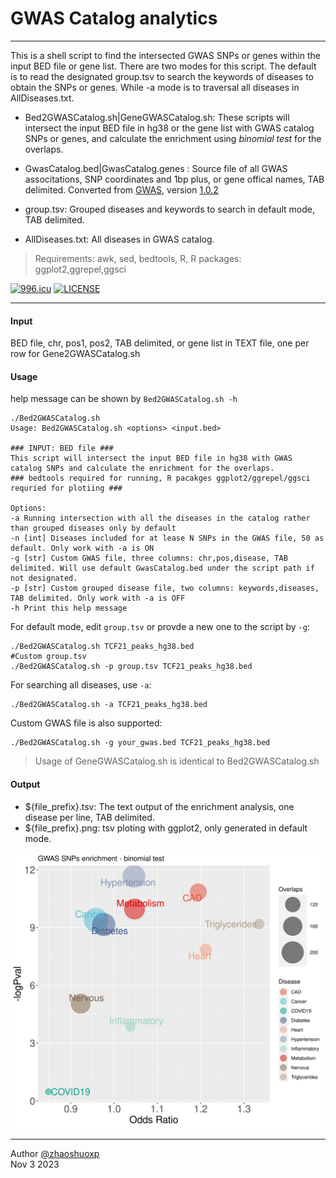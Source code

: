 # GWAS Catalog analytics

-----
This is a shell script to find the intersected GWAS SNPs or genes within the input BED file or gene list. There are two modes for this script. The default is to read the designated group.tsv to search the keywords of diseases to obtain the SNPs or genes. While -a mode is to traversal all diseases in AllDiseases.txt. 

 * Bed2GWASCatalog.sh|GeneGWASCatalog.sh: These scripts will intersect the input BED file in hg38 or the gene list with GWAS catalog SNPs or genes, and calculate the enrichment using *binomial test* for the overlaps.

 * GwasCatalog.bed|GwasCatalog.genes : Source file of all GWAS associtations, SNP coordinates and 1bp plus, or gene offical names, TAB delimited. Converted from [GWAS](https://www.ebi.ac.uk/gwas/), version [1.0.2](https://www.ebi.ac.uk/gwas/api/search/downloads/alternative) 
 * group.tsv: Grouped diseases and keywords to search in default mode, TAB delimited.
 * AllDiseases.txt: All diseases in GWAS catalog.

> Requirements:
awk, sed, bedtools, R, R packages: ggplot2,ggrepel,ggsci

[![996.icu](https://img.shields.io/badge/link-996.icu-red.svg)](https://996.icu) [![LICENSE](https://img.shields.io/badge/license-Anti%20996-blue.svg)](https://github.com/996icu/996.ICU/blob/master/LICENSE)

----

#### Input

BED file, chr, pos1, pos2, TAB delimited, or gene list in TEXT file, one per row for Gene2GWASCatalog.sh

#### Usage

help message can be shown by `Bed2GWASCatalog.sh -h`

```shell
./Bed2GWASCatalog.sh
Usage: Bed2GWASCatalog.sh <options> <input.bed>

### INPUT: BED file ###
This script will intersect the input BED file in hg38 with GWAS catalog SNPs and calculate the enrichment for the overlaps.
### bedtools required for running, R pacakges ggplot2/ggrepel/ggsci requried for plotiing ###

Options:
-a Running intersection with all the diseases in the catalog rather than grouped diseases only by default
-n [int] Diseases included for at lease N SNPs in the GWAS file, 50 as default. Only work with -a is ON
-g [str] Custom GWAS file, three columns: chr,pos,disease, TAB delimited. Will use default GwasCatalog.bed under the script path if not designated.
-p [str] Custom grouped disease file, two columns: keywords,diseases, TAB delimited. Only work with -a is OFF
-h Print this help message
```

For default mode, edit `group.tsv` or provde a new one to the script by `-g`:

```shell
./Bed2GWASCatalog.sh TCF21_peaks_hg38.bed
#Custom group.tsv
./Bed2GWASCatalog.sh -p group.tsv TCF21_peaks_hg38.bed
```

For searching all diseases, use `-a`:

```shell
./Bed2GWASCatalog.sh -a TCF21_peaks_hg38.bed
```

Custom GWAS file is also supported:

```shell
./Bed2GWASCatalog.sh -g your_gwas.bed TCF21_peaks_hg38.bed
```

> Usage of GeneGWASCatalog.sh is identical to Bed2GWASCatalog.sh



#### Output

- ${file_prefix}.tsv: The text output of the enrichment analysis, one disease per line, TAB delimited.
- ${file_prefix}.png: tsv ploting with ggplot2, only generated in default mode.

![output.png](https://raw.githubusercontent.com/zhaoshuoxp/GWASanalytics/main/output.png)

------

Author [@zhaoshuoxp](https://github.com/zhaoshuoxp)  
Nov 3 2023  

